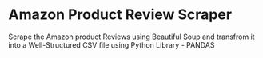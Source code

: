 # Amazon Product Review Scraper

Scrape the Amazon product Reviews using Beautiful Soup and transfrom it into a Well-Structured CSV file using Python Library - PANDAS
